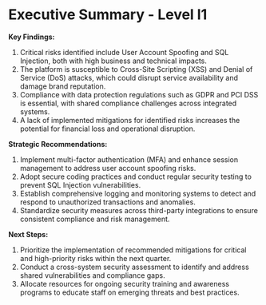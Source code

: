 # Executive Summary - Level l1

**Key Findings:**
1. Critical risks identified include User Account Spoofing and SQL Injection, both with high business and technical impacts.
2. The platform is susceptible to Cross-Site Scripting (XSS) and Denial of Service (DoS) attacks, which could disrupt service availability and damage brand reputation.
3. Compliance with data protection regulations such as GDPR and PCI DSS is essential, with shared compliance challenges across integrated systems.
4. A lack of implemented mitigations for identified risks increases the potential for financial loss and operational disruption.

**Strategic Recommendations:**
1. Implement multi-factor authentication (MFA) and enhance session management to address user account spoofing risks.
2. Adopt secure coding practices and conduct regular security testing to prevent SQL Injection vulnerabilities.
3. Establish comprehensive logging and monitoring systems to detect and respond to unauthorized transactions and anomalies.
4. Standardize security measures across third-party integrations to ensure consistent compliance and risk management.

**Next Steps:**
1. Prioritize the implementation of recommended mitigations for critical and high-priority risks within the next quarter.
2. Conduct a cross-system security assessment to identify and address shared vulnerabilities and compliance gaps.
3. Allocate resources for ongoing security training and awareness programs to educate staff on emerging threats and best practices.

